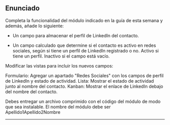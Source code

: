 ## Enunciado

Completa la funcionalidad del módulo indicado en la guía de esta semana y además, añade lo siguiente:

- Un campo para almacenar el perfil de LinkedIn del contacto.

- Un campo calculado que determine si el contacto es activo en redes sociales, según si tiene un perfil de LinkedIn registrado o no. Activo si tiene un perfil.
Inactivo si el campo está vacío.

Modificar las vistas para incluir los nuevos campos:

Formulario: Agregar un apartado "Redes Sociales" con los campos de perfil de LinkedIn y estado de actividad.
Lista: Mostrar el estado de actividad junto al nombre del contacto.
Kanban: Mostrar el enlace de LinkedIn debajo del nombre del contacto.

Debes entregar un archivo comprimido con el código del módulo de modo que sea instalable. El nombre del módulo debe ser Apellido1Apellido2Nombre


-------------------------------





















